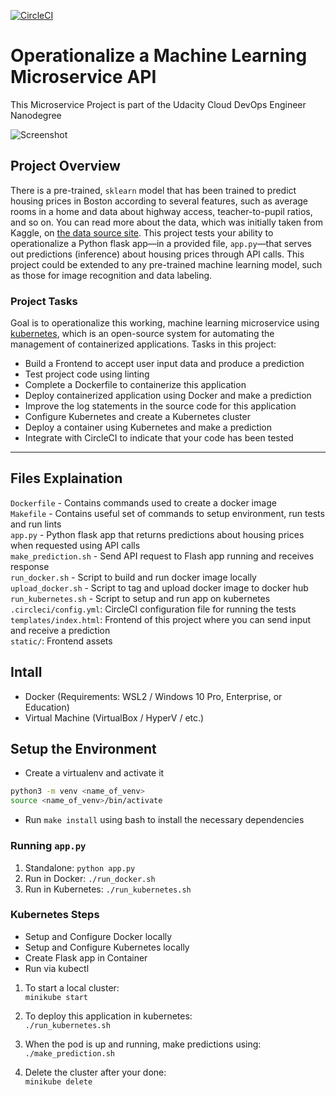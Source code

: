 [![CircleCI](https://circleci.com/gh/PawanKolhe/Operationalize-a-Machine-Learning-Microservice-API.svg?style=svg)](https://circleci.com/gh/PawanKolhe/Operationalize-a-Machine-Learning-Microservice-API)

# Operationalize a Machine Learning Microservice API

This Microservice Project is part of the Udacity Cloud DevOps Engineer Nanodegree

![Screenshot](https://i.imgur.com/0OsN4o8.png)

## Project Overview

There is a pre-trained, `sklearn` model that has been trained to predict housing prices in Boston according to several features, such as average rooms in a home and data about highway access, teacher-to-pupil ratios, and so on. You can read more about the data, which was initially taken from Kaggle, on [the data source site](https://www.kaggle.com/c/boston-housing). This project tests your ability to operationalize a Python flask app—in a provided file, `app.py`—that serves out predictions (inference) about housing prices through API calls. This project could be extended to any pre-trained machine learning model, such as those for image recognition and data labeling.

### Project Tasks

Goal is to operationalize this working, machine learning microservice using [kubernetes](https://kubernetes.io/), which is an open-source system for automating the management of containerized applications. Tasks in this project:
* Build a Frontend to accept user input data and produce a prediction
* Test project code using linting
* Complete a Dockerfile to containerize this application
* Deploy containerized application using Docker and make a prediction
* Improve the log statements in the source code for this application
* Configure Kubernetes and create a Kubernetes cluster
* Deploy a container using Kubernetes and make a prediction
* Integrate with CircleCI to indicate that your code has been tested

---
## Files Explaination

`Dockerfile` - Contains commands used to create a docker image  
`Makefile` - Contains useful set of commands to setup environment, run tests and run lints  
`app.py` - Python flask app that returns predictions about housing prices when requested using API calls  
`make_prediction.sh` - Send API request to Flash app running and receives response  
`run_docker.sh` - Script to build and run docker image locally  
`upload_docker.sh` - Script to tag and upload docker image to docker hub  
`run_kubernetes.sh` - Script to setup and run app on kubernetes  
`.circleci/config.yml`: CircleCI configuration file for running the tests  
`templates/index.html`: Frontend of this project where you can send input and receive a prediction  
`static/`: Frontend assets

## Intall

- Docker (Requirements: WSL2 / Windows 10 Pro, Enterprise, or Education)
- Virtual Machine (VirtualBox / HyperV / etc.)

## Setup the Environment

* Create a virtualenv and activate it

```bash
python3 -m venv <name_of_venv>
source <name_of_venv>/bin/activate
```

* Run `make install` using bash to install the necessary dependencies

### Running `app.py`

1. Standalone:  `python app.py`
2. Run in Docker:  `./run_docker.sh`
3. Run in Kubernetes:  `./run_kubernetes.sh`

### Kubernetes Steps

* Setup and Configure Docker locally
* Setup and Configure Kubernetes locally
* Create Flask app in Container
* Run via kubectl

1. To start a local cluster:  
`minikube start`

2. To deploy this application in kubernetes:  
`./run_kubernetes.sh`

3. When the pod is up and running, make predictions using:  
`./make_prediction.sh`

4. Delete the cluster after your done:  
`minikube delete`
